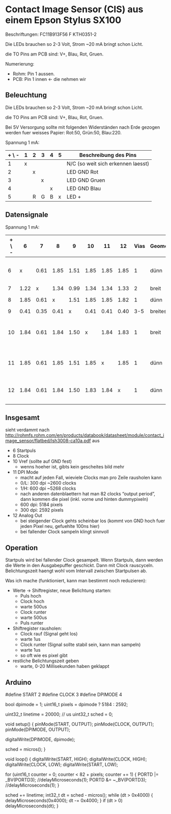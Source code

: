 # Contact Image Sensor (CIS) aus einem Epson Stylus SX100

Beschriftungen: FC11B913F56 F KTH0351-2

Die LEDs brauchen so 2-3 Volt, Strom ~20 mA bringt schon Licht.

die TO Pins am PCB sind: V+, Blau, Rot, Gruen.

Numerierung:
* Rohm: Pin 1 aussen.
* PCB: Pin 1 innen <- die nehmen wir

## Beleuchtung 

Die LEDs brauchen so 2-3 Volt, Strom ~20 mA bringt schon Licht.

die TO Pins am PCB sind: V+, Blau, Rot, Gruen.

Bei 5V Versorgung sollte mit folgenden Widerständen nach Erde gezogen werden fuer weisses Papier: Rot:50, Grün:50, Blau:220.

Spannung 1 mA:

| + \ - |  1 |  2 |  3 |  4 |  5 | Beschreibung des Pins              |
|-------|----|----|----|----|----|------------------------------------|
|     1 |  x |    |    |    |    | N/C (so weit sich erkennen laesst) |
|     2 |    |  x |    |    |    | LED GND Rot |
|     3 |    |    |  x |    |    | LED GND Gruen |
|     4 |    |    |    |  x |    | LED GND Blau |
|     5 |    |  R |  G |  B |  x | LED + |

## Datensignale

Spannung 1 mA:

| + \ - |    6 |    7 |    8 |    9 |   10 |   11 |   12 | Vias | Geometrie  | relativ | Vermutung | Beschreibung des Pins |
|-------|------|------|------|------|------|------|------|------|------------|---------|-----------|-----------------------|
|     6 |    x | 0.61 | 1.85 | 1.51 | 1.85 | 1.85 | 1.85 | 1    | dünn       |         |           | zwischen oberer Flaeche und Schrauben |
|     7 | 1.22 |    x | 1.34 | 0.99 | 1.34 | 1.34 | 1.33 | 2    | breit      | oben    | 3V3       | |
|     8 | 1.85 | 0.61 |    x | 1.51 | 1.85 | 1.85 | 1.82 | 1    | dünn       |         |           | von unten hochstechend |
|     9 | 0.41 | 0.35 | 0.41 |    x | 0.41 | 0.41 | 0.40 | 3-5  | breitestes | unten   | GND       | ueber #8 |
|    10 | 1.84 | 0.61 | 1.84 | 1.50 |    x | 1.84 | 1.83 | 1    | breit      | mitte   | Vref      | wo die Schrauben durchgehen (aber kein kontakt) |
|    11 | 1.85 | 0.61 | 1.85 | 1.51 | 1.85 |    x | 1.85 | 1    | dünn       |         |           | unter der Mittleren Flaeche, ueber #12 |
|    12 | 1.84 | 0.61 | 1.84 | 1.50 | 1.83 | 1.84 |    x | 1    | dünn       |         |           | ueber der unteren Flaeche, unter #11 |

## Insgesamt

sieht verdammt nach http://rohmfs.rohm.com/en/products/databook/datasheet/module/contact_image_sensor/flatbed/lsh3008-ca10a.pdf aus

* 6 Startpuls
* 8 Clock
* 10 Vref (sollte auf GND fest)
    * wenns hoeher ist, gibts kein gescheites bild mehr
* 11 DPI Mode
    * macht auf jeden Fall, wieviele Clocks man pro Zeile rausholen kann
    * 0/L: 300 dpi ~2600 clocks
    * 1/H: 600 dpi ~5268 clocks
    * nach anderen datenblaettern hat man 82 clocks “output period”, dann kommen die pixel (inkl. vorne und hinten dummypixeln)
    * 600 dpi: 5184 pixels
    * 300 dpi: 2592 pixels
* 12 Analog Out
    * bei steigender Clock gehts scheinbar los (kommt von GND hoch fuer jeden Pixel neu, gefuehlte 100ns hier)
    * bei fallender Clock sampeln klingt sinnvoll

## Operation

Startpuls wird bei fallender Clock gesampelt. Wenn Startpuls, dann werden die Werte in den Ausgabepuffer geschickt. Dann mit Clock rauscyceln. Belichtungszeit haengt wohl vom Intervall zwischen Startpulsen ab.

Was ich mache (funktioniert, kann man bestimmt noch reduzieren):

* Werte → Shiftregister, neue Belichtung starten:
    * Puls hoch
    * Clock hoch
    * warte 500us
    * Clock runter
    * warte 500us
    * Puls runter
* Shiftregister rausholen:
    * Clock rauf (Signal geht los)
    * warte 1us
    * Clock runter (Signal sollte stabil sein, kann man sampeln)
    * warte 1us
    * so oft wie es pixel gibt
* restliche Belichtungszeit geben
    * warte, 0-20 Millisekunden haben geklappt

## Arduino

 #define START 2
 #define CLOCK 3
 #define DPIMODE 4
 
 bool dpimode = 1;
 uint16_t pixels = dpimode ? 5184 : 2592;
 
 uint32_t linetime = 20000; // us
 uint32_t sched = 0;
 
 void setup() {
   pinMode(START, OUTPUT);
   pinMode(CLOCK, OUTPUT);
   pinMode(DPIMODE, OUTPUT);
 
   digitalWrite(DPIMODE, dpimode);
 
   sched = micros();
 }
 
 void loop() {
   digitalWrite(START, HIGH);
   digitalWrite(CLOCK, HIGH);
   digitalWrite(CLOCK, LOW);
   digitalWrite(START, LOW);
 
   for (uint16_t counter = 0; counter < 82 + pixels; counter += 1)
   {
     PORTD |= _BV(PORTD3);
     //delayMicroseconds(1);
     PORTD &= ~_BV(PORTD3);
     //delayMicroseconds(1);
   }
 
   sched += linetime;
   int32_t dt = sched - micros();
   while (dt > 0x4000)
   {
     delayMicroseconds(0x4000);
     dt -= 0x4000;
   }
   if (dt > 0)
     delayMicroseconds(dt);
 }
